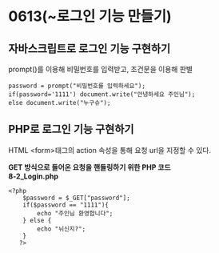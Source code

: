 # 0613(~로그인 기능 만들기)

## 자바스크립트로 로그인 기능 구현하기

prompt()를 이용해 비밀번호를 입력받고, 조건문을 이용해 판별  

```
password = prompt("비밀번호를 입력하세요");
if(password='1111') document.write("안녕하세요 주인님");
else document.write("누구슈");
```

## PHP로 로그인 기능 구현하기

HTML &lt;form&gt;태그의 action 속성을 통해 요청 url을 지정할 수 있다.  

**GET 방식으로 들어온 요청을 핸들링하기 위한 PHP 코드**  
**8-2_Login.php**  
```
<?php
    $password = $_GET["password"];
    if($password == "1111"){
        echo "주인님 환영합니다";
    } else {
        echo "뉘신지?";
    }
   ?>
```
